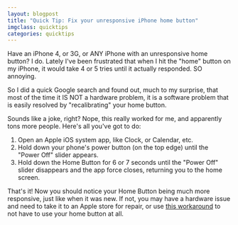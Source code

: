 ```yaml
---
layout: blogpost
title: "Quick Tip: Fix your unresponsive iPhone home button"
imgclass: quicktips
categories: quicktips
---
```


<p>Have an iPhone 4, or 3G, or ANY iPhone with an unresponsive home button? I do. Lately I've been frustrated that when I hit the "home" button on my iPhone, it would take 4 or 5 tries until it actually responded. SO annoying.</p>

<p>So I did a quick Google search and found out, much to my surprise, that most of the time it IS NOT a hardware problem, it is a software problem that is easily resolved by "recalibrating" your home button.</p>

<p>Sounds like a joke, right? Nope, this really worked for me, and apparently tons more people. Here's all you've got to do:</p>

<ol>
<li>Open an Apple iOS system app, like Clock, or Calendar, etc.</li>
<li>Hold down your phone's power button (on the top edge) until the "Power Off" slider appears.</li>
<li>Hold down the Home Button for 6 or 7 seconds until the "Power Off" slider disappears and the app force closes, returning you to the home screen.</li>
</ol>

<p>That's it! Now you should notice your Home Button being much more responsive, just like when it was new. If not, you may have a hardware issue and need to take it to an Apple store for repair, or use <a href="http://www.makeuseof.com/tag/iphone-home-button-working-fix/">this workaround</a> to not have to use your home button at all.</p>